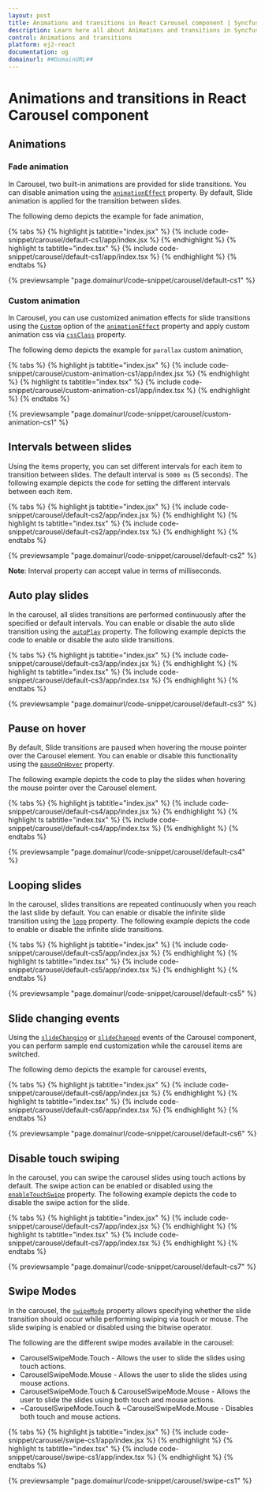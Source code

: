 ```yaml
---
layout: post
title: Animations and transitions in React Carousel component | Syncfusion
description: Learn here all about Animations and transitions in Syncfusion React Carousel component of Syncfusion Essential JS 2 and more.
control: Animations and transitions 
platform: ej2-react
documentation: ug
domainurl: ##DomainURL##
---
```


# Animations and transitions in React Carousel component

## Animations

### Fade animation

In Carousel, two built-in animations are provided for slide transitions. You can disable animation using the [`animationEffect`](https://ej2.syncfusion.com/react/documentation/api/carousel/#animationEffect) property. By default, Slide animation is applied for the transition between slides.

The following demo depicts the example for fade animation,

{% tabs %}
{% highlight js tabtitle="index.jsx" %}
{% include code-snippet/carousel/default-cs1/app/index.jsx %}
{% endhighlight %}
{% highlight ts tabtitle="index.tsx" %}
{% include code-snippet/carousel/default-cs1/app/index.tsx %}
{% endhighlight %}
{% endtabs %}

 {% previewsample "page.domainurl/code-snippet/carousel/default-cs1" %}

### Custom animation

In Carousel, you can use customized animation effects for slide transitions using the [`Custom`](https://ej2.syncfusion.com/react/documentation/api/carousel/carouselAnimationEffect/) option of the [`animationEffect`](https://ej2.syncfusion.com/react/documentation/api/carousel/#animationEffect) property and apply custom animation css via [`cssClass`](https://ej2.syncfusion.com/react/documentation/api/carousel/#cssClass) property.

The following demo depicts the example for `parallax` custom animation,

{% tabs %}
{% highlight js tabtitle="index.jsx" %}
{% include code-snippet/carousel/custom-animation-cs1/app/index.jsx %}
{% endhighlight %}
{% highlight ts tabtitle="index.tsx" %}
{% include code-snippet/carousel/custom-animation-cs1/app/index.tsx %}
{% endhighlight %}
{% endtabs %}

 {% previewsample "page.domainurl/code-snippet/carousel/custom-animation-cs1" %}

## Intervals between slides

Using the items property, you can set different intervals for each item to transition between slides. The default interval is `5000 ms` (5 seconds). The following example depicts the code for setting the different intervals between each item.

{% tabs %}
{% highlight js tabtitle="index.jsx" %}
{% include code-snippet/carousel/default-cs2/app/index.jsx %}
{% endhighlight %}
{% highlight ts tabtitle="index.tsx" %}
{% include code-snippet/carousel/default-cs2/app/index.tsx %}
{% endhighlight %}
{% endtabs %}

 {% previewsample "page.domainurl/code-snippet/carousel/default-cs2" %}

**Note**: Interval property can accept value in terms of milliseconds.

## Auto play slides

In the carousel, all slides transitions are performed continuously after the specified or default intervals. You can enable or disable the auto slide transition using the [`autoPlay`](https://ej2.syncfusion.com/react/documentation/api/carousel/#autoplay) property. The following example depicts the code to enable or disable the auto slide transitions.

{% tabs %}
{% highlight js tabtitle="index.jsx" %}
{% include code-snippet/carousel/default-cs3/app/index.jsx %}
{% endhighlight %}
{% highlight ts tabtitle="index.tsx" %}
{% include code-snippet/carousel/default-cs3/app/index.tsx %}
{% endhighlight %}
{% endtabs %}

 {% previewsample "page.domainurl/code-snippet/carousel/default-cs3" %}

## Pause on hover

By default, Slide transitions are paused when hovering the mouse pointer over the Carousel element. You can enable or disable this functionality using the [`pauseOnHover`](https://ej2.syncfusion.com/react/documentation/api/carousel/#pauseonhover) property.

The following example depicts the code to play the slides when hovering the mouse pointer over the Carousel element.

{% tabs %}
{% highlight js tabtitle="index.jsx" %}
{% include code-snippet/carousel/default-cs4/app/index.jsx %}
{% endhighlight %}
{% highlight ts tabtitle="index.tsx" %}
{% include code-snippet/carousel/default-cs4/app/index.tsx %}
{% endhighlight %}
{% endtabs %}

 {% previewsample "page.domainurl/code-snippet/carousel/default-cs4" %}

## Looping slides

In the carousel, slides transitions are repeated continuously when you reach the last slide by default. You can enable or disable the infinite slide transition using the [`loop`](https://ej2.syncfusion.com/react/documentation/api/carousel/#loop) property. The following example depicts the code to enable or disable the infinite slide transitions.

{% tabs %}
{% highlight js tabtitle="index.jsx" %}
{% include code-snippet/carousel/default-cs5/app/index.jsx %}
{% endhighlight %}
{% highlight ts tabtitle="index.tsx" %}
{% include code-snippet/carousel/default-cs5/app/index.tsx %}
{% endhighlight %}
{% endtabs %}

 {% previewsample "page.domainurl/code-snippet/carousel/default-cs5" %}

## Slide changing events

Using the [`slideChanging`](https://ej2.syncfusion.com/react/documentation/api/carousel/#slidechanging) or [`slideChanged`](https://ej2.syncfusion.com/react/documentation/api/carousel/#slidechanged) events of the Carousel component, you can perform sample end customization while the carousel items are switched.

The following demo depicts the example for carousel events,

{% tabs %}
{% highlight js tabtitle="index.jsx" %}
{% include code-snippet/carousel/default-cs6/app/index.jsx %}
{% endhighlight %}
{% highlight ts tabtitle="index.tsx" %}
{% include code-snippet/carousel/default-cs6/app/index.tsx %}
{% endhighlight %}
{% endtabs %}

 {% previewsample "page.domainurl/code-snippet/carousel/default-cs6" %}

## Disable touch swiping

In the carousel, you can swipe the carousel slides using touch actions by default. The swipe action can be enabled or disabled using the [`enableTouchSwipe`](https://ej2.syncfusion.com/react/documentation/api/carousel/#enabletouchswipe) property. The following example depicts the code to disable the swipe action for the slide.

{% tabs %}
{% highlight js tabtitle="index.jsx" %}
{% include code-snippet/carousel/default-cs7/app/index.jsx %}
{% endhighlight %}
{% highlight ts tabtitle="index.tsx" %}
{% include code-snippet/carousel/default-cs7/app/index.tsx %}
{% endhighlight %}
{% endtabs %}

 {% previewsample "page.domainurl/code-snippet/carousel/default-cs7" %}

## Swipe Modes

In the carousel, the [`swipeMode`](../api/carousel/#swipemode) property allows specifying whether the slide transition should occur while performing swiping via touch or mouse. The slide swiping is enabled or disabled using the bitwise operator.

The following are the different swipe modes available in the carousel:

* CarouselSwipeMode.Touch - Allows the user to slide the slides using touch actions.
* CarouselSwipeMode.Mouse - Allows the user to slide the slides using mouse actions.
* CarouselSwipeMode.Touch & CarouselSwipeMode.Mouse - Allows the user to slide the slides using both touch and mouse actions.
* ~CarouselSwipeMode.Touch & ~CarouselSwipeMode.Mouse - Disables both touch and mouse actions.

{% tabs %}
{% highlight js tabtitle="index.jsx" %}
{% include code-snippet/carousel/swipe-cs1/app/index.jsx %}
{% endhighlight %}
{% highlight ts tabtitle="index.tsx" %}
{% include code-snippet/carousel/swipe-cs1/app/index.tsx %}
{% endhighlight %}
{% endtabs %}

 {% previewsample "page.domainurl/code-snippet/carousel/swipe-cs1" %}
